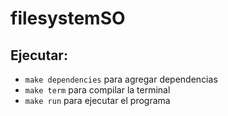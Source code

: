 # filesystemSO

## Ejecutar:
- `make dependencies` para agregar dependencias
- `make term` para compilar la terminal
- `make run` para ejecutar el programa